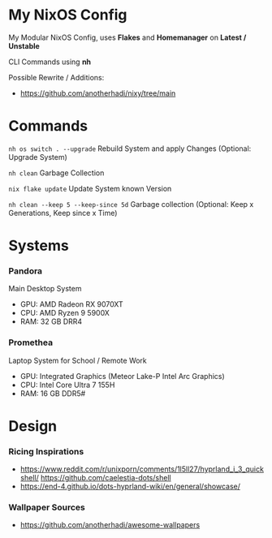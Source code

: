 # My NixOS Config
My Modular NixOS Config, uses **Flakes** and **Homemanager** on **Latest / Unstable**

CLI Commands using **nh**

Possible Rewrite / Additions:
- https://github.com/anotherhadi/nixy/tree/main

# Commands
`nh os switch . --upgrade` Rebuild System and apply Changes (Optional: Upgrade System)

`nh clean` Garbage Collection

`nix flake update` Update System known Version

`nh clean --keep 5 --keep-since 5d` Garbage collection (Optional: Keep x Generations, Keep since x Time)

# Systems
### Pandora
Main Desktop System
- GPU: AMD Radeon RX 9070XT
- CPU: AMD Ryzen 9 5900X
- RAM: 32 GB DRR4

### Promethea
Laptop System for School / Remote Work
- GPU: Integrated Graphics (Meteor Lake-P Intel Arc Graphics)
- CPU: Intel Core Ultra 7 155H
- RAM: 16 GB DDR5#

# Design

### Ricing Inspirations

- https://www.reddit.com/r/unixporn/comments/1l5ll27/hyprland_i_3_quickshell/
  https://github.com/caelestia-dots/shell
- https://end-4.github.io/dots-hyprland-wiki/en/general/showcase/

### Wallpaper Sources
- https://github.com/anotherhadi/awesome-wallpapers